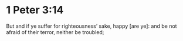 # 1 Peter 3:14

But and if ye suffer for righteousness’ sake, happy [are ye]: and be not afraid of their terror, neither be troubled;